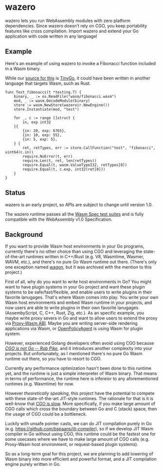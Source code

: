# wazero

wazero lets you run WebAssembly modules with zero platform dependencies. Since wazero doesn’t rely on CGO, you keep
portability features like cross compilation. Import wazero and extend your Go application with code written in any
language!

## Example
Here's an example of using wazero to invoke a Fibonacci function included in a Wasm binary.

While our [source for this](examples/wasm/fibonacci.go) is [TinyGo](https://tinygo.org/), it could have been written in
another language that targets Wasm, such as Rust.

```golang
func Test_fibonacci(t *testing.T) {
	binary, _ := os.ReadFile("wasm/fibonacci.wasm")
	mod, _ := wasm.DecodeModule(binary)
	store := wasm.NewStore(wazeroir.NewEngine())
	store.Instantiate(mod, "test")

	for _, c := range []struct {
		in, exp int32
	}{
		{in: 20, exp: 6765},
		{in: 10, exp: 55},
		{in: 5, exp: 5},
	} {
		ret, retTypes, err := store.CallFunction("test", "fibonacci", uint64(c.in))
		require.NoError(t, err)
		require.Len(t, ret, len(retTypes))
		require.Equal(t, wasm.ValueTypeI32, retTypes[0])
		require.Equal(t, c.exp, int32(ret[0]))
	}
}

```

## Status
wazero is an early project, so APIs are subject to change until version 1.0.

The wazero runtime passes all the [Wasm Spec test suites](https://github.com/WebAssembly/spec/tree/wg-1.0/test/core) and
is fully compatible with the WebAssembly v1.0 Specification.

## Background

If you want to provide Wasm host environments in your Go programs, currently there's no other choice than using CGO and leveraging the state-of-the-art runtimes written in C++/Rust (e.g. V8, Wasmtime, Wasmer, WAVM, etc.), and there's no pure Go Wasm runtime out there. (There's only one exception named [wagon](https://github.com/go-interpreter/wagon), but it was archived with the mention to this project.)

First of all, why do you want to write host environments in Go? You might want to have plugin systems in your Go project and want these plugin systems to be safe/fast/flexible, and enable users to
write plugins in their favorite lanugages. That's where Wasm comes into play. You write your own Wasm host environments and embed Wasm runtime in your projects, and now users are able to write plugins in their own favorite lanugages (AssembyScript, C, C++, Rust, Zig, etc.). As an specific example, you maybe write proxy severs in Go and want to allow users to extend the proxy via [Proxy-Wasm ABI](https://github.com/proxy-wasm/spec). Maybe you are writing server-side rendering applications via Wasm, or [OpenPolicyAgent](https://www.openpolicyagent.org/docs/latest/wasm/) is using Wasm for plugin system.

However, experienced Golang developers often avoid using CGO because [_CGO is not Go_](https://dave.cheney.net/2016/01/18/cgo-is-not-go)[ -- _Rob_ _Pike_](https://www.youtube.com/watch?v=PAAkCSZUG1c&t=757s), and it introduces another complexity into your projects. But unfortunately, as I mentioned there's no pure Go Wasm runtime out there, so you have to resort to CGO.

Currently any performance optimization hasn't been done to this runtime yet, and the runtime is just a simple interpreter of Wasm binary. That means in terms of performance, the runtime here is infereior to any aforementioned runtimes (e.g. Wasmtime) for now.

However _theoretically speaking_, this project have the potential to compete with these state-of-the-art JIT-style runtimes. The rationale for that is it is well-know that [CGO is slow](https://github.com/golang/go/issues/19574). More specifically, if you make large amount of CGO calls which cross the boundary between Go and C (stack) space, then the usage of CGO could be a bottleneck.

Luckily with unsafe pointer casts, we can do JIT compilation purely in Go (e.g. https://github.com/bspaans/jit-compiler), so if we develop JIT Wasm compiler in Go without using CGO, this runtime could be the fastest one for some usecases where we have to make large amount of CGO calls (e.g. Proxy-Wasm host environment, or request-based plugin systems).

So as a long-term goal for this project, we are planning to add lowering of Wasm binary into more efficient and powerful format, and a JIT compilation engine purely written in Go.
